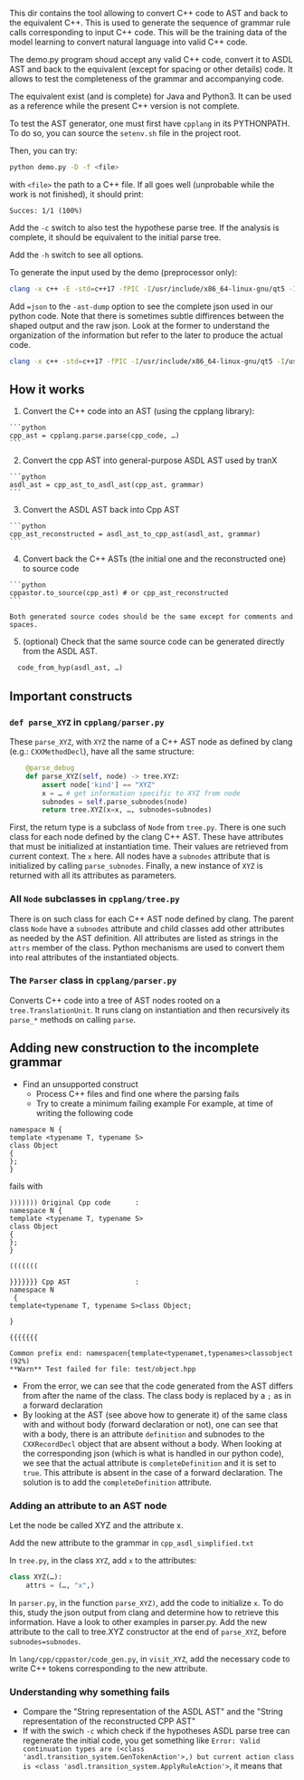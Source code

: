 
This dir contains the tool allowing to convert C++ code to AST and back to the equivalent C++. This is used to generate
the sequence of grammar rule calls corresponding to input C++ code. This will be the training data of the model learning
to convert natural language into valid C++ code.

The demo.py program shoud accept any valid C++ code, convert it to ASDL AST and back to the equivalent (except for
spacing or other details) code. It allows to test the completeness of the grammar and accompanying code.

The equivalent exist (and is complete) for Java and Python3. It can be used as a reference while the present C++ version
is not complete.

To test the AST generator, one must first have `cpplang` in its PYTHONPATH. To do so, you can source the `setenv.sh`
file in the project root.

Then, you can try:

```bash
python demo.py -D -f <file>
```

with `<file>` the path to a C++ file. If all goes well (unprobable while the work is not finished), it should print:
```
Succes: 1/1 (100%)
```

Add the `-c` switch to also test the hypothese parse tree. If the analysis is complete, it should be equivalent to the
initial parse tree.

Add the `-h` switch to see all options.


To generate the input used by the demo (preprocessor only):

```bash
clang -x c++ -E -std=c++17 -fPIC -I/usr/include/x86_64-linux-gnu/qt5 -I/usr/include/x86_64-linux-gnu/qt5/QtCore -I/home/gael/Projets/Lima/lima/lima_common/src/ -I/home/gael/Projets/Lima/lima/lima_common/src/common/XMLConfigurationFiles <file>
```

Add `=json` to the `-ast-dump` option to see the complete json used in our python code. Note that there is sometimes subtle diffirences between the shaped output and the raw json. Look at the former to understand the organization of the information but refer to the later to produce the actual code.


```bash
clang -x c++ -std=c++17 -fPIC -I/usr/include/x86_64-linux-gnu/qt5 -I/usr/include/x86_64-linux-gnu/qt5/QtCore -I/home/gael/Projets/Lima/lima/lima_common/src/ -I/home/gael/Projets/Lima/lima/lima_common/src/common/XMLConfigurationFiles -Xclang -ast-dump -fsyntax-only <file>
```
## How it works

  1. Convert the C++ code into an AST (using the cpplang library):

    ```python
    cpp_ast = cpplang.parse.parse(cpp_code, …)
    ```

  2. Convert the cpp AST into general-purpose ASDL AST used by tranX

    ```python
    asdl_ast = cpp_ast_to_asdl_ast(cpp_ast, grammar)
    ```

  3. Convert the ASDL AST back into Cpp AST

    ```python
    cpp_ast_reconstructed = asdl_ast_to_cpp_ast(asdl_ast, grammar)
    ```

  4. Convert back the C++ ASTs (the initial one and the reconstructed one) to source code

    ```python
    cppastor.to_source(cpp_ast) # or cpp_ast_reconstructed
    ```

    Both generated source codes should be the same except for comments and spaces.

  5. (optional) Check that the same source code can be generated directly from the ASDL AST.

  ```python
    code_from_hyp(asdl_ast, …)
  ```

## Important constructs

### `def parse_XYZ` in `cpplang/parser.py`

These `parse_XYZ`, with `XYZ` the name of a C++ AST node as defined by clang (e.g.: `CXXMethodDecl`), have all the same
structure:

```python
    @parse_debug
    def parse_XYZ(self, node) -> tree.XYZ:
        assert node['kind'] == "XYZ"
        x = … # get information specific to XYZ from node
        subnodes = self.parse_subnodes(node)
        return tree.XYZ(x=x, …, subnodes=subnodes)
```

First, the return type is a subclass of `Node` from `tree.py`. There is one such class for each node defined by the
clang C++ AST. These have attributes that must be initialized at instantiation time. Their values are retrieved from
current context. The `x` here. All nodes have a `subnodes` attribute that is initialized by calling `parse_subnodes`.
Finally, a new instance of `XYZ` is returned with all its attributes as parameters.

### All `Node` subclasses in `cpplang/tree.py`

There is on such class for each C++ AST node defined by clang. The parent class `Node` have a `subnodes` attribute and
child classes add other attributes as needed by the AST definition. All attributes are listed as strings in the `attrs`
member of the class. Python mechanisms are used to convert them into real attributes of the instantiated objects.


### The `Parser` class in `cpplang/parser.py`

Converts C++ code into a tree of AST nodes rooted on a `tree.TranslationUnit`. It runs clang on instantiation and then
recursively its `parse_*` methods on calling `parse`.

## Adding new construction to the incomplete grammar

  * Find an unsupported construct
    * Process C++ files and find one where the parsing fails
    * Try to create a minimum failing example For example, at time of writing the following code


```
namespace N {
template <typename T, typename S>
class Object
{
};
}
```

fails with

```
))))))) Original Cpp code      :
namespace N {
template <typename T, typename S>
class Object
{
};
}

(((((((

}}}}}}} Cpp AST                :
namespace N
 {
template<typename T, typename S>class Object;

}

{{{{{{{

Common prefix end: namespacen{template<typenamet,typenames>classobject (92%)
**Warn** Test failed for file: test/object.hpp

```

  * From the error, we can see that the code generated from the AST differs from after the name of the class. The
    class body is replaced by a `;` as in a forward declaration
  * By looking at the AST (see above how to generate it) of the same class with and without body (forward declaration or not), one can see that with a body, there is an attribute `definition` and subnodes to the `CXXRecordDecl` object that are absent without a body. When looking at the corresponding json (which is what is handled in our python code), we see that the actual attribute is `completeDefinition`  and it is set to `true`. This attribute is absent in the case of a forward declaration. The solution is to add the `completeDefinition` attribute.

### Adding an attribute to an AST node

Let the node be called XYZ and the attribute x.

Add the new attribute to the grammar in `cpp_asdl_simplified.txt`

In `tree.py`, in the class `XYZ`, add `x` to the attributes:

```python
class XYZ(…):
    attrs = (…, "x",)
```

In `parser.py`, in the function `parse_XYZ)`, add the code to initialize `x`. To do this, study the json output from clang and determine how to retrieve this information. Have a look to other examples in parser.py. Add the new attribute to the call to tree.XYZ constructor at the end of `parse_XYZ`, before `subnodes=subnodes`.

In `lang/cpp/cppastor/code_gen.py`, in `visit_XYZ`, add the necessary code to write C++ tokens corresponding to the new
attribute.

### Understanding why something fails

  * Compare the "String representation of the ASDL AST" and the "String representation of the reconstructed CPP AST"
  * If with the swich `-c` which check if the hypotheses ASDL parse tree can regenerate the initial code, you get something like
    `Error: Valid continuation types are (<class 'asdl.transition_system.GenTokenAction'>,) but current action class is <class 'asdl.transition_system.ApplyRuleAction'>`, it means that
